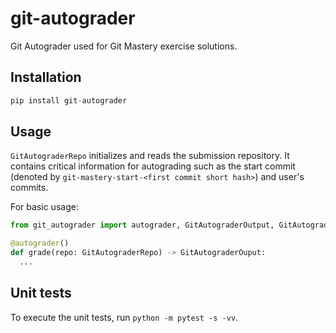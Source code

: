 # git-autograder

Git Autograder used for Git Mastery exercise solutions.

## Installation

```py
pip install git-autograder
```

## Usage

`GitAutograderRepo` initializes and reads the submission repository. It contains critical information for autograding such as the start commit (denoted by `git-mastery-start-<first commit short hash>`) and user's commits.

For basic usage:

```py
from git_autograder import autograder, GitAutograderOutput, GitAutograderRepo

@autograder()
def grade(repo: GitAutograderRepo) -> GitAutograderOuput:
  ...
```


## Unit tests

To execute the unit tests, run `python -m pytest -s -vv`.
